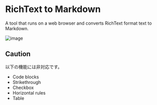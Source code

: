 # RichText to Markdown

A tool that runs on a web browser and converts RichText format text to Markdown.

![image](https://github.com/eycjur/richtext_to_markdown/assets/63308909/00d603fd-ad9e-44b8-9e40-5fa00d8875c0)

<!--
上記画像作成用素材

# H1

## H2

### H3

*Italic type*

**Bold**

- Bullet List
- Bullet List

plain text

1. Ordered List
1. Ordered List

> Blockquotes

`Code span`

[Link to Qiita](http://qiita.com)

![Image of Qiita](https://qiita-image-store.s3.amazonaws.com/0/45617/015bd058-7ea0-e6a5-b9cb-36a4fb38e59c.png "Qiita")
-->


## Caution

以下の機能には非対応です。

- Code blocks
- Strikethrough
- Checkbox
- Horizontal rules
- Table
